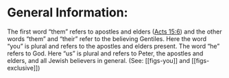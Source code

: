 # General Information:

The first word “them” refers to apostles and elders ([Acts 15:6](../15/06.md)) and the other words “them” and “their” refer to the believing Gentiles. Here the word “you” is plural and refers to the apostles and elders present. The word “he” refers to God. Here “us” is plural and refers to Peter, the apostles and elders, and all Jewish believers in general. (See: [[figs-you]] and [[figs-exclusive]])